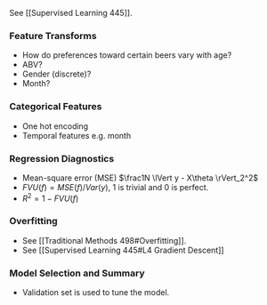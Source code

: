 See [[Supervised Learning 445]].

### Feature Transforms

* How do preferences toward certain beers vary with age?
* ABV?
* Gender (discrete)?
* Month?

### Categorical Features

* One hot encoding
* Temporal features e.g. month

### Regression Diagnostics

* Mean-square error (MSE) $\frac1N \lVert y - X\theta \rVert_2^2$
* $FVU(f) = MSE(f) / Var(y)$, 1 is trivial and 0 is perfect.
* $R^2 = 1-FVU(f)$

### Overfitting

* See [[Traditional Methods 498#Overfitting]].
* See [[Supervised Learning 445#L4 Gradient Descent]]

### Model Selection and Summary

* Validation set is used to tune the model.